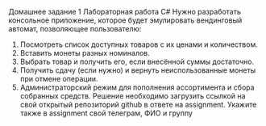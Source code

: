 Домашнее задание 1
Лабораторная работа C#
Нужно разработать консольное приложение, которое будет эмулировать вендинговый автомат, позволяющее пользователю:
1. Посмотреть список доступных товаров с их ценами и количеством.
2. Вставить монеты разных номиналов.
3. Выбрать товар и получить его, если внесённой суммы достаточно.
4. Получить сдачу (если нужно) и вернуть неиспользованные монеты при отмене операции.
5. Администраторский режим для пополнения ассортимента и сбора собранных средств.
Решение необходимо загрузить ссылкой на свой открытый репозиторий github в ответе на assignment.
Укажите также в assignment свой телеграм, ФИО и группу
